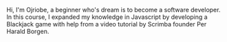 Hi, I'm Ojriobe, a beginner who's dream is to become a software developer. 
In this course, I expanded my knowledge in Javascript by developing a Blackjack game with help from a video tutorial by Scrimba founder Per Harald Borgen.
